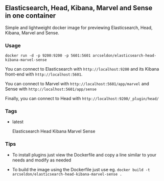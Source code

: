 ## Elasticsearch, Head, Kibana, Marvel and Sense in one container

Simple and lightweight docker image for previewing Elasticsearch, Head, Kibana, Marvel and Sense.

### Usage

    docker run -d -p 9200:9200 -p 5601:5601 arcseldon/elasticsearch-head-kibana-marvel-sense

You can connect to Elasticsearch with `http://localhost:9200` and its Kibana front-end with `http://localhost:5601`.

You can connect to Marvel with `http://localhost:5601/app/marvel` and Sense with `http://localhost:5601/app/sense`

Finally, you can connect to Head with `http://localhost:9200/_plugin/head/`
 

### Tags

* latest

    Elasticsearch Head Kibana Marvel Sense

### Tips

* To install plugins just view the Dockerfile and copy a line similar to your needs and modify as needed 

* To build the image using the Dockerfile just use eg. `docker build -t arcseldon/elasticsearch-head-kibana-marvel-sense .`



